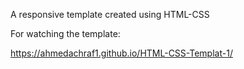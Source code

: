 A responsive template created using HTML-CSS

For watching the template:

https://ahmedachraf1.github.io/HTML-CSS-Templat-1/
